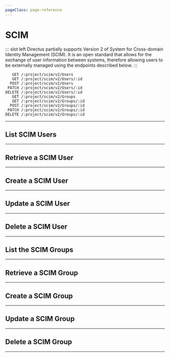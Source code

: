 ```yaml
---
pageClass: page-reference
---
```


# SCIM

<two-up>

::: slot left
Directus partially supports Version 2 of System for Cross-domain Identity Management (SCIM). It is an open standard that allows for the exchange of user information between systems, therefore allowing users to be externally managed using the endpoints described below.
:::

<info-box title="Endpoints" slot="right">

```endpoints
   GET /:project/scim/v2/Users
   GET /:project/scim/v2/Users/:id
  POST /:project/scim/v2/Users
 PATCH /:project/scim/v2/Users/:id
DELETE /:project/scim/v2/Users/:id
   GET /:project/scim/v2/Groups
   GET /:project/scim/v2/Groups/:id
  POST /:project/scim/v2/Groups/:id
 PATCH /:project/scim/v2/Groups/:id
DELETE /:project/scim/v2/Groups/:id
```

</info-box>
</two-up>

---

## List SCIM Users

<two-up>
<template slot="left">

List the SCIM users

### Parameters

<def-list>

!!! include params/project.md !!!

</def-list>

### Query

<def-list>

#### startIndex <def-type>optional</def-type>
The 1-based index of the first result in the current set of list results.

#### count <def-type>optional</def-type>
Specifies the desired maximum number of query results per page.

#### filter <def-type>optional</def-type>
Filter by `id`, `userName`, `emails.value` and `externalId` attributes are supported. Only the `eq` operator is supported. Uses format `?filter=id eq 15`

</def-list>

</template>

<template slot="right">
<div class="sticky">
<info-box title="Endpoint">

```endpoints
GET /:project/scim/v2/Users
```

</info-box>
<info-box title="Response">

```json
{
  "schemas": [
    "urn:ietf:params:scim:api:messages:2.0:ListResponse"
  ],
  "totalResults": 3,
  "Resources": [
    {
      "schemas": [
        "urn:ietf:params:scim:schemas:core:2.0:User"
      ],
      "id": "789",
      "externalId": 1,
      "meta": {
          "resourceType": "User",
          "location": "http://example.com/_/scim/v2/Users/789",
          "version": "W/\"fb2c131da3a58d1f32800c3179cdfe50\""
      },
      "name": {
          "familyName": "User",
          "givenName": "Admin"
      },
      "userName": "admin@example.com",
      "emails": [
          {
              "value": "admin@example.com",
              "type": "work",
              "primary": true
          }
      ],
      "locale": "en-US",
      "timezone": "Europe/Berlin",
      "active": true
    },
    { ... },
    { ... }
  ]
}
```

</info-box>
</div>
</template>
</two-up>

---

## Retrieve a SCIM User

<two-up>
<template slot="left">

Retrieve a single SCIM user by unique identifier.

### Parameters

<def-list>

!!! include params/project.md !!!

#### external_id <def-type alert>required</def-type>
The `external_id` saved in `directus_users`. Corresponds to the `id` in the SCIM Users endpoint result.

</def-list>

### Query

No query parameters available.

### Returns

Returns the SCIM User for the given unique identifier.

</template>

<template slot="right">
<div class="sticky">
<info-box title="Endpoint">

```endpoints
   GET /:project/scim/v2/Users/:external_id
```

</info-box>

<info-box title="Response">

```json
{
  "schemas": [
    "urn:ietf:params:scim:schemas:core:2.0:User"
  ],
  "id": "789",
  "externalId": 1,
  "meta": {
    "resourceType": "User",
    "location": "http://example.com/_/scim/v2/Users/789",
    "version": "W/\"fb2c131da3a58d1f32800c3179cdfe50\""
  },
  "name": {
    "familyName": "User",
    "givenName": "Admin"
  },
  "userName": "admin@example.com",
  "emails": [
    {
      "value": "admin@example.com",
      "type": "work",
      "primary": true
    }
  ],
  "locale": "en-US",
  "timezone": "Europe/Berlin",
  "active": true
}
```

</info-box>
</div>
</template>
</two-up>

---

## Create a SCIM User

<two-up>
<template slot="left">

Create a new SCIM User.

### Parameters

<def-list>

!!! include params/project.md !!!

</def-list>

### Attributes

See [the SCIM Specification](http://www.simplecloud.info/#Specification) for more information.

### Query

No query parameters available.

### Returns

Returns the SCIM User for the user that was just created.

</template>

<template slot="right">
<div class="sticky">
<info-box title="Endpoint">

```endpoints
  POST /:project/scim/v2/Users
```

</info-box>

<info-box title="Request">

```json
{
  "schemas": [
    "urn:ietf:params:scim:schemas:core:2.0:User"
  ],
  "userName": "johndoe@example.com",
  "externalId": "johndoe-id",
  "name": {
    "familyName": "Doe",
    "givenName": "John"
  }
}
```

</info-box>

<info-box title="Response">

```json
{
  "schemas": [
    "urn:ietf:params:scim:schemas:core:2.0:User"
  ],
  "id": "johndoe-id",
  "externalId": 4,
  "meta": {
    "resourceType": "User",
    "location": "http://example.com/_/scim/v2/Users/johndoe-id",
    "version": "W/\"fb2c131ad3a58d1f32800c1379cdfe50\""
  },
  "name": {
    "familyName": "Doe",
    "givenName": "John"
  },
  "userName": "johndoe@example.com",
  "emails": [
    {
      "value": "johndoe@example.com",
      "type": "work",
      "primary": true
    }
  ],
  "locale": "en-US",
  "timezone": "America/New_York",
  "active": false
}
```

</info-box>
</div>
</template>
</two-up>

---

## Update a SCIM User

<two-up>
<template slot="left">

Update an existing SCIM User

### Parameters

<def-list>

!!! include params/project.md !!!

#### external_id <def-type alert>required</def-type>
The `external_id` saved in `directus_users`. Corresponds to the `id` in the SCIM Users endpoint result.

</def-list>

### Attributes

See [the SCIM Specification](http://www.simplecloud.info/#Specification) for more information.

### Query

No query parameters available.

### Returns

Returns the SCIM User for the user that was just created.

</template>

<template slot="right">
<div class="sticky">
<info-box title="Endpoint">

```endpoints
 PATCH /:project/scim/v2/Users/:external_id
```

</info-box>

<info-box title="Request">

```json
{
  "schemas": [
    "urn:ietf:params:scim:schemas:core:2.0:User"
  ],
  "name": {
    "familyName": "Doe",
    "givenName": "Johnathan"
  }
}
```

</info-box>

<info-box title="Response">

```json
{
  "schemas": [
    "urn:ietf:params:scim:schemas:core:2.0:User"
  ],
  "id": "johndoe-id",
  "externalId": 4,
  "meta": {
    "resourceType": "User",
    "location": "http://example.com/_/scim/v2/Users/johndoe-id",
    "version": "W/\"fb2c131ad3a66d1f32800c1379cdfe50\""
  },
  "name": {
    "familyName": "Doe",
    "givenName": "Johnathan"
  },
  "userName": "johndoe@example.com",
  "emails": [
    {
      "value": "johndoe@example.com",
      "type": "work",
      "primary": true
    }
  ],
  "locale": "en-US",
  "timezone": "America/New_York",
  "active": false
}
```

</info-box>
</div>
</template>
</two-up>

---

## Delete a SCIM User

<two-up>
<template slot="left">

Delete an existing SCIM User

### Parameters

<def-list>

!!! include params/project.md !!!

#### external_id <def-type alert>required</def-type>
The `external_id` saved in `directus_users`. Corresponds to the `id` in the SCIM Users endpoint result.

</def-list>

### Returns

Returns an empty body with HTTP status 204

</template>

<template slot="right">
<div class="sticky">
<info-box title="Endpoint">

```endpoints
DELETE /:project/scim/v2/Users/:id
```

</info-box>
</div>
</template>
</two-up>

---

## List the SCIM Groups

<two-up>
<template slot="left">

List the SCIM Groups.

### Parameters

<def-list>

!!! include params/project.md !!!

</def-list>

### Query

<def-list>

#### startIndex <def-type>optional</def-type>
The 1-based index of the first result in the current set of list results.

#### count <def-type>optional</def-type>
Specifies the desired maximum number of query results per page.

#### filter <def-type>optional</def-type>
Filter by `id`, `userName`, `emails.value` and `externalId` attributes are supported. Only the `eq` operator is supported. Uses format `?filter=id eq 15`

</def-list>

### Returns

Returns an array of SCIM Groups.

</template>

<template slot="right">
<div class="sticky">
<info-box title="Endpoint">

```endpoints
   GET /:project/scim/v2/Groups
```

</info-box>
<info-box title="Response">

```json
{
  "schemas": [
    "urn:ietf:params:scim:api:messages:2.0:ListResponse"
  ],
  "totalResults": 3,
  "Resources": [
    {
      "schemas": [
        "urn:ietf:params:scim:schemas:core:2.0:Group"
      ],
      "id": "one",
      "externalId": 1,
      "meta": {
        "resourceType": "Group",
        "location": "http://example.com/_/scim/v2/Groups/one",
        "version": "W/\"7b7bc2512ee1fedcd76bdc68926d4f7b\""
      },
      "displayName": "Administrator",
      "members": [
        {
          "value": "admin@example.com",
          "$ref": "http://example.com/_/scim/v2/Users/789",
          "display": "Admin User"
        }
      ]
    },
    { ... },
    { ... }
  ]
}
```

</info-box>
</div>
</template>
</two-up>

---

## Retrieve a SCIM Group

<two-up>
<template slot="left">

Retrieve a single SCIM Group by unique identifier.

### Parameters

<def-list>

!!! include params/project.md !!!
!!! include params/id.md !!!

</def-list>

### Query

No query parameters available.

### Returns

Returns the SCIM Group for the given unique identifier.

</template>

<template slot="right">
<div class="sticky">
<info-box title="Endpoint">

```endpoints
   GET /:project/scim/v2/Groups/:id
```

</info-box>

<info-box title="Response">

```json
{
  "schemas": [
    "urn:ietf:params:scim:schemas:core:2.0:Group"
  ],
  "id": "one",
  "externalId": 1,
  "meta": {
    "resourceType": "Group",
    "location": "http://example.com/_/scim/v2/Groups/one",
    "version": "W/\"7b7bc2512ee1fedcd76bdc68926d4f7b\""
  },
  "displayName": "Administrator",
  "members": [
    {
      "value": "admin@example.com",
      "$ref": "http://example.com/_/scim/v2/Users/1",
      "display": "Admin User"
    }
  ]
}
```

</info-box>
</div>
</template>
</two-up>

---

## Create a SCIM Group

<two-up>
<template slot="left">

Create a new SCIM Group.

### Parameters

<def-list>

!!! include params/project.md !!!

</def-list>

### Attributes

See [the SCIM Specification](http://www.simplecloud.info/#Specification) for more information.

### Query

No query parameters available.

### Returns

Returns the folder object for the folder that was just created.

</template>

<template slot="right">
<div class="sticky">
<info-box title="Endpoint">

```endpoints
  POST /:project/folders
```

</info-box>

<info-box title="Request">

```json
{
  "schemas": [
    "urn:ietf:params:scim:schemas:core:2.0:Group"
  ],
  "displayName": "Editors",
  "externalId": "editors-id"
}
```

</info-box>

<info-box title="Response">

```json
{
  "schemas": [
    "urn:ietf:params:scim:schemas:core:2.0:Group"
  ],
  "id": "editors-id",
  "externalId": 4,
  "meta": {
    "resourceType": "Group",
    "location": "http://example.com/_/scim/v2/Groups/editors-id",
    "version": "W/\"7b7bc2512ee1fedcd76bdc68926d4f7b\""
  },
  "displayName": "Editors",
  "members": []
}
```

</info-box>
</div>
</template>
</two-up>

---

## Update a SCIM Group

<two-up>
<template slot="left">

Update an existing SCIM Group

### Parameters

<def-list>

!!! include params/project.md !!!
!!! include params/id.md !!!

</def-list>

### Attributes

See [the SCIM Specification](http://www.simplecloud.info/#Specification) for more information.

### Query

No query parameters available.

### Returns

Returns the SCIM Group for the SCIM Group that was just updated.

</template>

<template slot="right">
<div class="sticky">
<info-box title="Endpoint">

```endpoints
 PATCH /:project/scim/v2/Groups/:id
```

</info-box>

<info-box title="Request">

```json
{
  "schemas": [
    "urn:ietf:params:scim:schemas:core:2.0:Group"
  ],
  "displayName": "Writers"
}
```

</info-box>

<info-box title="Response">

```json
{
  "schemas": [
    "urn:ietf:params:scim:schemas:core:2.0:Group"
  ],
  "id": "editors-id",
  "externalId": 4,
  "meta": {
    "resourceType": "Group",
    "location": "http://example.com/_/scim/v2/Groups/editors-id",
    "version": "W/\"7b7bc2512ee1fedcd76bdc68926d4f7b\""
  },
  "displayName": "Writers",
  "members": []
}
```

</info-box>
</div>
</template>
</two-up>

---

## Delete a SCIM Group

<two-up>
<template slot="left">

Delete an existing SCIM Group

### Parameters

<def-list>

!!! include params/project.md !!!
!!! include params/id.md !!!

</def-list>

### Returns

Returns an empty body with HTTP status 204

</template>

<template slot="right">
<div class="sticky">
<info-box title="Endpoint">

```endpoints
DELETE /:project/scim/v2/Groups/:id
```

</info-box>
</div>
</template>
</two-up>

---